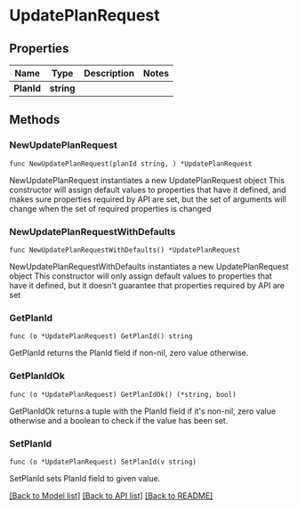# UpdatePlanRequest

## Properties

Name | Type | Description | Notes
------------ | ------------- | ------------- | -------------
**PlanId** | **string** |  | 

## Methods

### NewUpdatePlanRequest

`func NewUpdatePlanRequest(planId string, ) *UpdatePlanRequest`

NewUpdatePlanRequest instantiates a new UpdatePlanRequest object
This constructor will assign default values to properties that have it defined,
and makes sure properties required by API are set, but the set of arguments
will change when the set of required properties is changed

### NewUpdatePlanRequestWithDefaults

`func NewUpdatePlanRequestWithDefaults() *UpdatePlanRequest`

NewUpdatePlanRequestWithDefaults instantiates a new UpdatePlanRequest object
This constructor will only assign default values to properties that have it defined,
but it doesn't guarantee that properties required by API are set

### GetPlanId

`func (o *UpdatePlanRequest) GetPlanId() string`

GetPlanId returns the PlanId field if non-nil, zero value otherwise.

### GetPlanIdOk

`func (o *UpdatePlanRequest) GetPlanIdOk() (*string, bool)`

GetPlanIdOk returns a tuple with the PlanId field if it's non-nil, zero value otherwise
and a boolean to check if the value has been set.

### SetPlanId

`func (o *UpdatePlanRequest) SetPlanId(v string)`

SetPlanId sets PlanId field to given value.



[[Back to Model list]](../README.md#documentation-for-models) [[Back to API list]](../README.md#documentation-for-api-endpoints) [[Back to README]](../README.md)


